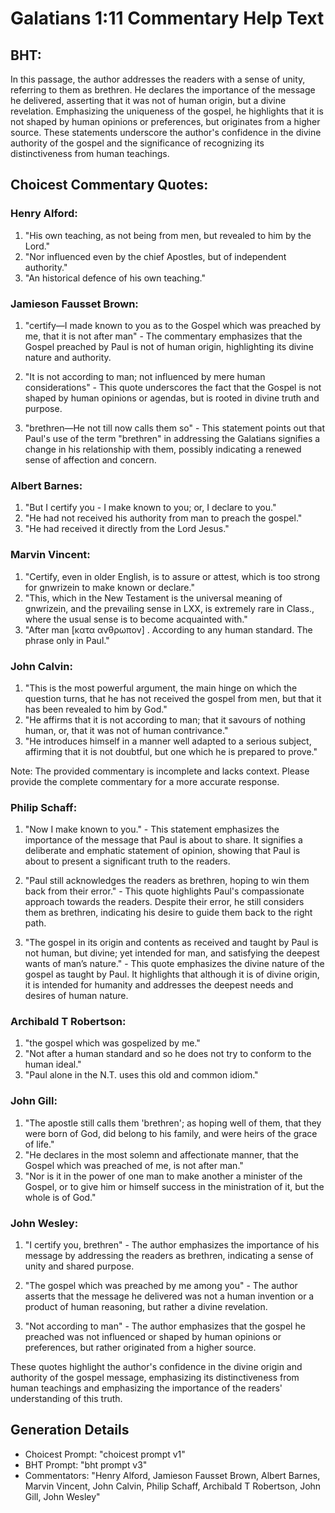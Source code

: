# Galatians 1:11 Commentary Help Text

## BHT:
In this passage, the author addresses the readers with a sense of unity, referring to them as brethren. He declares the importance of the message he delivered, asserting that it was not of human origin, but a divine revelation. Emphasizing the uniqueness of the gospel, he highlights that it is not shaped by human opinions or preferences, but originates from a higher source. These statements underscore the author's confidence in the divine authority of the gospel and the significance of recognizing its distinctiveness from human teachings.

## Choicest Commentary Quotes:
### Henry Alford:
1. "His own teaching, as not being from men, but revealed to him by the Lord."
2. "Nor influenced even by the chief Apostles, but of independent authority."
3. "An historical defence of his own teaching."

### Jamieson Fausset Brown:
1. "certify—I made known to you as to the Gospel which was preached by me, that it is not after man" - The commentary emphasizes that the Gospel preached by Paul is not of human origin, highlighting its divine nature and authority.

2. "It is not according to man; not influenced by mere human considerations" - This quote underscores the fact that the Gospel is not shaped by human opinions or agendas, but is rooted in divine truth and purpose.

3. "brethren—He not till now calls them so" - This statement points out that Paul's use of the term "brethren" in addressing the Galatians signifies a change in his relationship with them, possibly indicating a renewed sense of affection and concern.

### Albert Barnes:
1. "But I certify you - I make known to you; or, I declare to you." 
2. "He had not received his authority from man to preach the gospel." 
3. "He had received it directly from the Lord Jesus."

### Marvin Vincent:
1. "Certify, even in older English, is to assure or attest, which is too strong for gnwrizein to make known or declare."
2. "This, which in the New Testament is the universal meaning of gnwrizein, and the prevailing sense in LXX, is extremely rare in Class., where the usual sense is to become acquainted with."
3. "After man [κατα ανθρωπον] . According to any human standard. The phrase only in Paul."

### John Calvin:
1. "This is the most powerful argument, the main hinge on which the question turns, that he has not received the gospel from men, but that it has been revealed to him by God."
2. "He affirms that it is not according to man; that it savours of nothing human, or, that it was not of human contrivance."
3. "He introduces himself in a manner well adapted to a serious subject, affirming that it is not doubtful, but one which he is prepared to prove."

Note: The provided commentary is incomplete and lacks context. Please provide the complete commentary for a more accurate response.

### Philip Schaff:
1. "Now I make known to you." - This statement emphasizes the importance of the message that Paul is about to share. It signifies a deliberate and emphatic statement of opinion, showing that Paul is about to present a significant truth to the readers.

2. "Paul still acknowledges the readers as brethren, hoping to win them back from their error." - This quote highlights Paul's compassionate approach towards the readers. Despite their error, he still considers them as brethren, indicating his desire to guide them back to the right path.

3. "The gospel in its origin and contents as received and taught by Paul is not human, but divine; yet intended for man, and satisfying the deepest wants of man’s nature." - This quote emphasizes the divine nature of the gospel as taught by Paul. It highlights that although it is of divine origin, it is intended for humanity and addresses the deepest needs and desires of human nature.

### Archibald T Robertson:
1. "the gospel which was gospelized by me."
2. "Not after a human standard and so he does not try to conform to the human ideal."
3. "Paul alone in the N.T. uses this old and common idiom."

### John Gill:
1. "The apostle still calls them 'brethren'; as hoping well of them, that they were born of God, did belong to his family, and were heirs of the grace of life."
2. "He declares in the most solemn and affectionate manner, that the Gospel which was preached of me, is not after man."
3. "Nor is it in the power of one man to make another a minister of the Gospel, or to give him or himself success in the ministration of it, but the whole is of God."

### John Wesley:
1. "I certify you, brethren" - The author emphasizes the importance of his message by addressing the readers as brethren, indicating a sense of unity and shared purpose.

2. "The gospel which was preached by me among you" - The author asserts that the message he delivered was not a human invention or a product of human reasoning, but rather a divine revelation.

3. "Not according to man" - The author emphasizes that the gospel he preached was not influenced or shaped by human opinions or preferences, but rather originated from a higher source.

These quotes highlight the author's confidence in the divine origin and authority of the gospel message, emphasizing its distinctiveness from human teachings and emphasizing the importance of the readers' understanding of this truth.


## Generation Details
- Choicest Prompt: "choicest prompt v1"
- BHT Prompt: "bht prompt v3"
- Commentators: "Henry Alford, Jamieson Fausset Brown, Albert Barnes, Marvin Vincent, John Calvin, Philip Schaff, Archibald T Robertson, John Gill, John Wesley"
